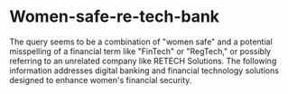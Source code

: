 # Women-safe-re-tech-bank
The query seems to be a combination of "women safe" and a potential misspelling of a financial term like "FinTech" or "RegTech," or possibly referring to an unrelated company like RETECH Solutions. The following information addresses digital banking and financial technology solutions designed to enhance women's financial security.  
